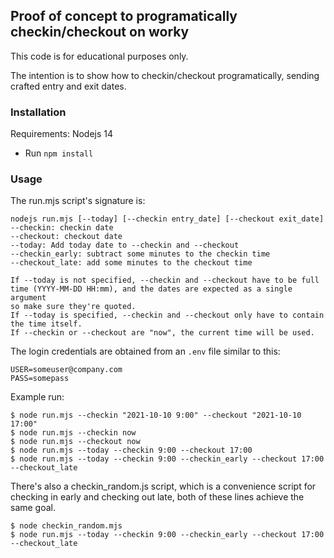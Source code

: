 ## Proof of concept to programatically checkin/checkout on worky

This code is for educational purposes only.

The intention is to show how to checkin/checkout programatically, sending crafted entry and exit dates.

### Installation

Requirements: Nodejs 14

- Run `npm install`

### Usage

The run.mjs script's signature is:

```
nodejs run.mjs [--today] [--checkin entry_date] [--checkout exit_date]
--checkin: checkin date
--checkout: checkout date
--today: Add today date to --checkin and --checkout
--checkin_early: subtract some minutes to the checkin time
--checkout_late: add some minutes to the checkout time

If --today is not specified, --checkin and --checkout have to be full 
time (YYYY-MM-DD HH:mm), and the dates are expected as a single argument 
so make sure they're quoted.
If --today is specified, --checkin and --checkout only have to contain 
the time itself.
If --checkin or --checkout are "now", the current time will be used.
```

The login credentials are obtained from an `.env` file similar to this:
```
USER=someuser@company.com
PASS=somepass
```

Example run:

```
$ node run.mjs --checkin "2021-10-10 9:00" --checkout "2021-10-10 17:00"
$ node run.mjs --checkin now
$ node run.mjs --checkout now
$ node run.mjs --today --checkin 9:00 --checkout 17:00
$ node run.mjs --today --checkin 9:00 --checkin_early --checkout 17:00 --checkout_late
```

There's also a checkin_random.js script, which is a convenience script for checking in 
early and checking out late, both of these lines achieve the same goal.

```
$ node checkin_random.mjs
$ node run.mjs --today --checkin 9:00 --checkin_early --checkout 17:00 --checkout_late
```
